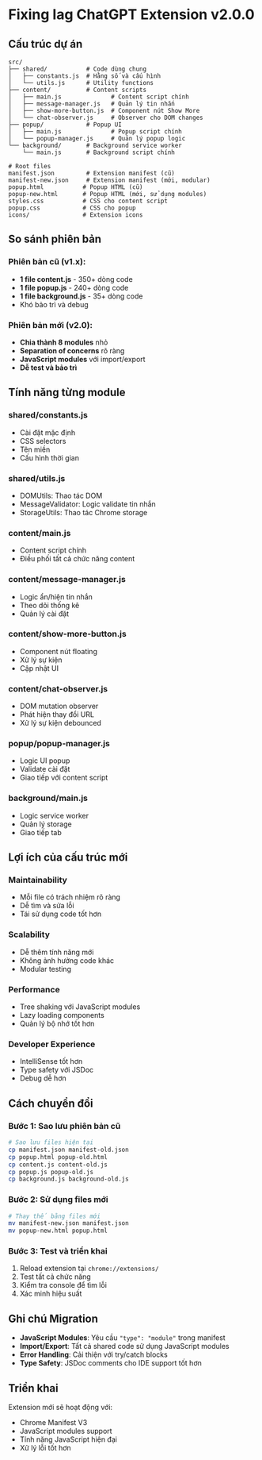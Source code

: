 # Fixing lag ChatGPT Extension v2.0.0

## Cấu trúc dự án

```
src/
├── shared/           # Code dùng chung
│   ├── constants.js  # Hằng số và cấu hình
│   └── utils.js      # Utility functions
├── content/          # Content scripts
│   ├── main.js              # Content script chính
│   ├── message-manager.js   # Quản lý tin nhắn
│   ├── show-more-button.js  # Component nút Show More
│   └── chat-observer.js     # Observer cho DOM changes
├── popup/            # Popup UI
│   ├── main.js              # Popup script chính
│   └── popup-manager.js     # Quản lý popup logic
└── background/       # Background service worker
    └── main.js       # Background script chính

# Root files
manifest.json         # Extension manifest (cũ)
manifest-new.json     # Extension manifest (mới, modular)
popup.html           # Popup HTML (cũ)
popup-new.html       # Popup HTML (mới, sử dụng modules)
styles.css           # CSS cho content script
popup.css            # CSS cho popup
icons/               # Extension icons
```

## So sánh phiên bản

### Phiên bản cũ (v1.x):
- **1 file content.js** - 350+ dòng code
- **1 file popup.js** - 240+ dòng code
- **1 file background.js** - 35+ dòng code
- Khó bảo trì và debug

### Phiên bản mới (v2.0):
- **Chia thành 8 modules** nhỏ
- **Separation of concerns** rõ ràng
- **JavaScript modules** với import/export
- **Dễ test và bảo trì**

## Tính năng từng module

### **shared/constants.js**
- Cài đặt mặc định
- CSS selectors
- Tên miền
- Cấu hình thời gian

### **shared/utils.js**  
- DOMUtils: Thao tác DOM
- MessageValidator: Logic validate tin nhắn
- StorageUtils: Thao tác Chrome storage

### **content/main.js**
- Content script chính
- Điều phối tất cả chức năng content

### **content/message-manager.js**
- Logic ẩn/hiện tin nhắn
- Theo dõi thống kê
- Quản lý cài đặt

### **content/show-more-button.js**
- Component nút floating
- Xử lý sự kiện
- Cập nhật UI

### **content/chat-observer.js**
- DOM mutation observer
- Phát hiện thay đổi URL
- Xử lý sự kiện debounced

### **popup/popup-manager.js**
- Logic UI popup
- Validate cài đặt
- Giao tiếp với content script

### **background/main.js**
- Logic service worker
- Quản lý storage
- Giao tiếp tab

## Lợi ích của cấu trúc mới

### **Maintainability**
- Mỗi file có trách nhiệm rõ ràng
- Dễ tìm và sửa lỗi
- Tái sử dụng code tốt hơn

### **Scalability**  
- Dễ thêm tính năng mới
- Không ảnh hưởng code khác
- Modular testing

### **Performance**
- Tree shaking với JavaScript modules
- Lazy loading components
- Quản lý bộ nhớ tốt hơn

### **Developer Experience**
- IntelliSense tốt hơn
- Type safety với JSDoc
- Debug dễ hơn

## Cách chuyển đổi

### Bước 1: Sao lưu phiên bản cũ
```bash
# Sao lưu files hiện tại
cp manifest.json manifest-old.json
cp popup.html popup-old.html
cp content.js content-old.js
cp popup.js popup-old.js
cp background.js background-old.js
```

### Bước 2: Sử dụng files mới
```bash
# Thay thế bằng files mới
mv manifest-new.json manifest.json
mv popup-new.html popup.html
```

### Bước 3: Test và triển khai
1. Reload extension tại `chrome://extensions/`
2. Test tất cả chức năng
3. Kiểm tra console để tìm lỗi
4. Xác minh hiệu suất

## Ghi chú Migration

- **JavaScript Modules**: Yêu cầu `"type": "module"` trong manifest
- **Import/Export**: Tất cả shared code sử dụng JavaScript modules
- **Error Handling**: Cải thiện với try/catch blocks
- **Type Safety**: JSDoc comments cho IDE support tốt hơn

## Triển khai

Extension mới sẽ hoạt động với:
- Chrome Manifest V3
- JavaScript modules support
- Tính năng JavaScript hiện đại
- Xử lý lỗi tốt hơn
